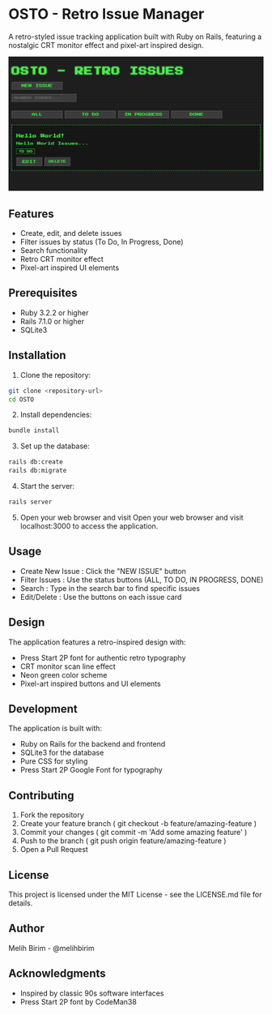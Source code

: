 # OSTO - Retro Issue Manager

A retro-styled issue tracking application built with Ruby on Rails, featuring a nostalgic CRT monitor effect and pixel-art inspired design.

![Retro Issue Manager](screenshot.png)

## Features

- Create, edit, and delete issues
- Filter issues by status (To Do, In Progress, Done)
- Search functionality
- Retro CRT monitor effect
- Pixel-art inspired UI elements

## Prerequisites

- Ruby 3.2.2 or higher
- Rails 7.1.0 or higher
- SQLite3

## Installation

1. Clone the repository:
```bash
git clone <repository-url>
cd OSTO
```
2. Install dependencies:
```bash
bundle install
```
3. Set up the database:
```bash
rails db:create
rails db:migrate
```
4. Start the server:
```bash
rails server
```
5. Open your web browser and visit  Open your web browser and visit localhost:3000 to access the application.

## Usage
- Create New Issue : Click the "NEW ISSUE" button
- Filter Issues : Use the status buttons (ALL, TO DO, IN PROGRESS, DONE)
- Search : Type in the search bar to find specific issues
- Edit/Delete : Use the buttons on each issue card

## Design
The application features a retro-inspired design with:

- Press Start 2P font for authentic retro typography
- CRT monitor scan line effect
- Neon green color scheme
- Pixel-art inspired buttons and UI elements

## Development
The application is built with:

- Ruby on Rails for the backend and frontend
- SQLite3 for the database
- Pure CSS for styling
- Press Start 2P Google Font for typography

## Contributing
1. Fork the repository
2. Create your feature branch ( git checkout -b feature/amazing-feature )
3. Commit your changes ( git commit -m 'Add some amazing feature' )
4. Push to the branch ( git push origin feature/amazing-feature )
5. Open a Pull Request

## License
This project is licensed under the MIT License - see the LICENSE.md file for details.

## Author
Melih Birim - @melihbirim

## Acknowledgments
- Inspired by classic 90s software interfaces
- Press Start 2P font by CodeMan38